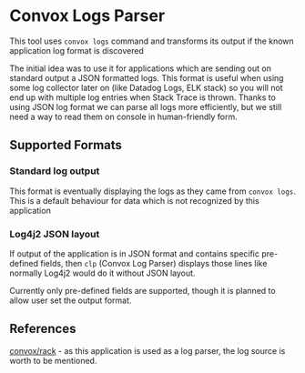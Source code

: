 # Convox Logs Parser

This tool uses `convox logs` command and transforms its output if the known application log format is discovered

The initial idea was to use it for applications which are sending out on standard output a JSON formatted logs.
This format is useful when using some log collector later on (like Datadog Logs, ELK stack) so you will not end up with 
multiple log entries when Stack Trace is thrown. Thanks to using JSON log format we can parse all logs more efficiently,
but we still need a way to read them on console in human-friendly form.

## Supported Formats

### Standard log output
This format is eventually displaying the logs as they came from `convox logs`. This is a default behaviour for data
which is not recognized by this application

### Log4j2 JSON layout
If output of the application is in JSON format and contains specific pre-defined fields, then `clp` (Convox Log Parser)
displays those lines like normally Log4j2 would do it without JSON layout.

Currently only pre-defined fields are supported, though it is planned to allow user set the output format. 

## References
[convox/rack](https://github.com/convox/rack) - as this application is used as a log parser, the log source is worth to be mentioned.
